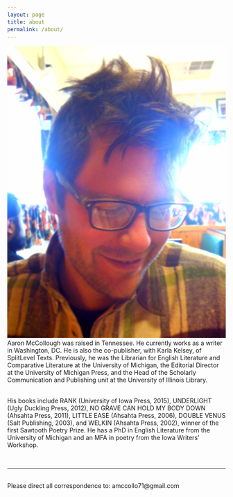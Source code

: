 ```yaml
---
layout: page
title: about
permalink: /about/
---
```


<img class="col one right" src="/img/prof_pic.jpg">

<br/>
Aaron McCollough was raised in Tennessee. He currently works as a writer in Washington, DC. He is also the co-publisher, with Karla Kelsey, of SplitLevel Texts. Previously, he was the Librarian for English Literature and Comparative Literature at the University of Michigan, the Editorial Director at the University of Michigan Press, and the Head of the Scholarly Communication and Publishing unit at the University of Illinois Library. 

<br/> His books include RANK (University of Iowa Press, 2015), UNDERLIGHT (Ugly Duckling Press, 2012), NO GRAVE CAN HOLD MY BODY DOWN (Ahsahta Press, 2011), LITTLE EASE (Ahsahta Press, 2006), DOUBLE VENUS (Salt Publishing, 2003), and WELKIN (Ahsahta Press, 2002), winner of the first Sawtooth Poetry Prize. He has a PhD in English Literature from the University of Michigan and an MFA in poetry from the Iowa Writers’ Workshop.
<br/>
 


<br/>
<hr/>
<br/>
<span class="contacticon center">
	<a href="mailto:you@example.com"><i class="fa fa-envelope-square"></i></a>
	<a href="https://github.com" target="_blank"><i class="fa fa-github-square"></i></a>
	<a href="https://www.linkedin.com" target="_blank"><i class="fa fa-linkedin-square"></i></a>
	<a href="http://tumblr.com" target="_blank"><i class="fa fa-tumblr-square"></i></a>
	<a href="https://twitter.com" target="_blank"><i class="fa fa-twitter-square"></i></a>
</span>

<div class="col three caption">
Please direct all correspondence to: amccollo71@gmail.com</div>

